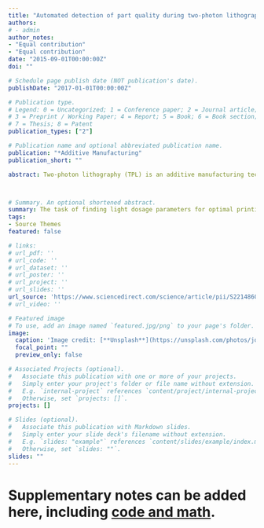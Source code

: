 ```yaml
---
title: "Automated detection of part quality during two-photon lithography via deep learning"
authors:
# - admin
author_notes:
- "Equal contribution"
- "Equal contribution"
date: "2015-09-01T00:00:00Z"
doi: ""

# Schedule page publish date (NOT publication's date).
publishDate: "2017-01-01T00:00:00Z"

# Publication type.
# Legend: 0 = Uncategorized; 1 = Conference paper; 2 = Journal article;
# 3 = Preprint / Working Paper; 4 = Report; 5 = Book; 6 = Book section;
# 7 = Thesis; 8 = Patent
publication_types: ["2"]

# Publication name and optional abbreviated publication name.
publication: "*Additive Manufacturing"
publication_short: ""

abstract: Two-photon lithography (TPL) is an additive manufacturing technique for fabricating three-dimensional objects with nanoscale features. A main challenge of TPL is the routine and labor-intensive task of finding suitable light dosage parameters, i.e. writing speed and laser intensity that induce photo-polymerization within a wide variety of candidate photo-curing polymers. Another challenge is the monitoring required during fabrication. In this work, we apply machine learning (ML) models to accelerate the process of identifying optimal light dosage parameters and automate the detection of part quality. We curate TPL videos of different parts fabricated under a range of light dosage parameters using different resins and train spatial-temporal ML models on this data. Our results show that ML models can detect TPL part quality with a 95.1% accuracy in milliseconds. We also evaluate classification failures and identify two operating modes: parameter optimization and part quality detection. Last but not least, we publicly release this labelled dataset so that it may serve as a useful benchmark to the community. Our approach to process optimization and part quality detection addresses important aspects of TPL industrialization, is applicable beyond TPL and should benefit other additive manufacturing techniques with similar barriers to operating at industrial scale.



# Summary. An optional shortened abstract.
summary: The task of finding light dosage parameters for optimal printing conditions in two-photon lithography (an additive manufacturing technique) is often a routine and labor-intensive task. In this work, we applied a class of spatiotemporal deep learning model, specifically CNN-LSTM to automate the task of identifying optimal light dosage parameters. Incidentally, the same model can also be used for automated part quality monitoring during mass fabrication processes. The development of such models is important to help transform two-photon lithography from a niche laboratory technique into an industrialized technique.
tags:
- Source Themes
featured: false

# links:
# url_pdf: ''
# url_code: ''
# url_dataset: ''
# url_poster: ''
# url_project: ''
# url_slides: ''
url_source: 'https://www.sciencedirect.com/science/article/pii/S2214860420308162'
# url_video: ''

# Featured image
# To use, add an image named `featured.jpg/png` to your page's folder. 
image:
  caption: 'Image credit: [**Unsplash**](https://unsplash.com/photos/jdD8gXaTZsc)'
  focal_point: ""
  preview_only: false

# Associated Projects (optional).
#   Associate this publication with one or more of your projects.
#   Simply enter your project's folder or file name without extension.
#   E.g. `internal-project` references `content/project/internal-project/index.md`.
#   Otherwise, set `projects: []`.
projects: []

# Slides (optional).
#   Associate this publication with Markdown slides.
#   Simply enter your slide deck's filename without extension.
#   E.g. `slides: "example"` references `content/slides/example/index.md`.
#   Otherwise, set `slides: ""`.
slides: ""
---
```


# Supplementary notes can be added here, including [code and math](https://sourcethemes.com/academic/docs/writing-markdown-latex/).
